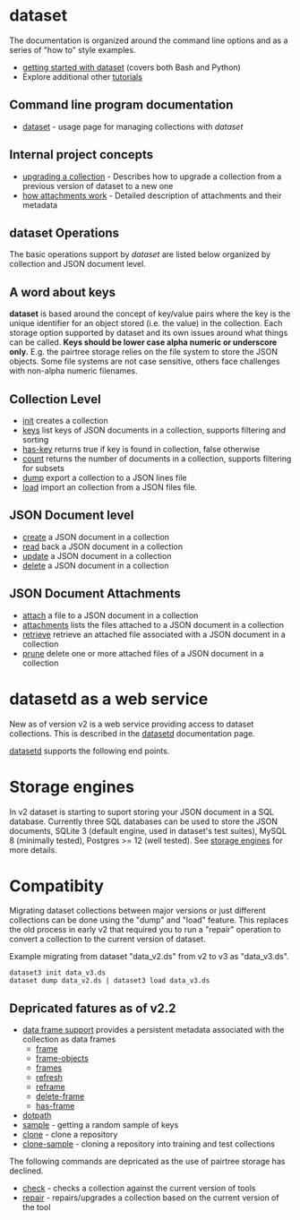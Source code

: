 dataset
=======

The documentation is organized around the command line options 
and as a series of "how to" style examples.

- [getting started with dataset](../how-to/getting-started-with-dataset.html) (covers both Bash and Python)
- Explore additional other [tutorials](../how-to/)

Command line program documentation
----------------------------------

- [dataset](dataset.html) - usage page for managing collections with _dataset_

Internal project concepts
-------------------------

- [upgrading a collection](../how-to/upgrading-a-collection.html) - Describes how to upgrade a collection from a previous version of dataset to a new one
- [how attachments work](../how-to/how-attachments-work.html) - Detailed description of attachments and their metadata

__dataset__ Operations
----------------------

The basic operations support by *dataset* are listed below organized 
by collection and JSON document level.

A word about keys
-----------------

__dataset__ is based around the concept of key/value pairs where
the key is the unique identifier for an object stored (i.e. the 
value) in the collection. Each storage option supported by dataset
and its own issues around what things can be called. **Keys should be
lower case alpha numeric or underscore only.** E.g. the pairtree storage
relies on the file system to store the JSON objects. Some file
systems are not case sensitive, others face challenges with
non-alpha numeric filenames.


Collection Level
----------------

- [init](init.html) creates a collection
- [keys](keys.html) list keys of JSON documents in a collection, supports filtering and sorting
- [has-key](haskey.html) returns true if key is found in collection, false otherwise
- [count](count.html) returns the number of documents in a collection, supports filtering for subsets
- [dump](dump.md) export a collection to a JSON lines file
- [load](load.md) import an collection from a JSON files file.


JSON Document level
-------------------

- [create](create.html) a JSON document in a collection
- [read](read.html) back a JSON document in a collection
- [update](update.html) a JSON document in a collection
- [delete](delete.html) a JSON document in a collection

JSON Document Attachments
-------------------------

- [attach](attach.html) a file to a JSON document in a collection
- [attachments](attachments.html) lists the files attached to a JSON document in a collection
- [retrieve](retrieve.html) retrieve an attached file associated with a JSON document in a collection
- [prune](prune.html) delete one or more attached files of a JSON document in a collection

datasetd as a web service
=========================

New as of version v2 is a web service providing access to dataset
collections. This is described in the [datasetd](datasetd.html) 
documentation page.

[datasetd](datasetd.html) supports the following end points.

Storage engines
===============

In v2 dataset is starting to suport storing your JSON document in a SQL database. Currently three SQL databases can be used to store the JSON documents, SQLite 3 (default engine, used in dataset's test suites), MySQL 8 (minimally tested), Postgres >= 12 (well tested).  See [storage engines](storage-engines.html) for more details.

Compatibity
===========

Migrating dataset collections between major versions or just different collections can be done using the "dump" and "load" feature.  This replaces the old process in early v2 that required you to run a "repair" operation to convert a collection to the current version of dataset.

Example migrating from dataset "data_v2.ds" from v2 to v3 as "data_v3.ds".

~~~shell
dataset3 init data_v3.ds
dataset dump data_v2.ds | dataset3 load data_v3.ds
~~~


Depricated fatures as of v2.2
-----------------------------

- [data frame support](../how-to/collections-and-data-frames.html) provides a persistent metadata associated with the collection as data frames
    - [frame](frame.html)
    - [frame-objects](frame-objects.html)
    - [frames](frames.html)
    - [refresh](refresh.html)
    - [reframe](reframe.html)
    - [delete-frame](delete-frame.html)
    - [has-frame](hasframe.html)
- [dotpath](dotpath.md)
- [sample](sample.html) - getting a random sample of keys
- [clone](clone.html) - clone a repository
- [clone-sample](clone-sample.html) - cloning a repository into training and test collections

The following commands are depricated as the use of pairtree storage has declined.

- [check](check.html) - checks a collection against the current version of tools
- [repair](repair.html) - repairs/upgrades a collection based on the current version of the tool


